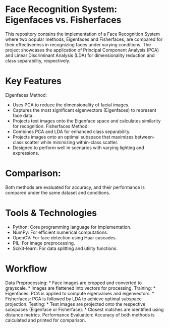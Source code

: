 # Face Recognition System: Eigenfaces vs. Fisherfaces
  This repository contains the implementation of a Face Recognition System where two popular methods, Eigenfaces and Fisherfaces, are compared for their effectiveness in recognizing faces under varying conditions.
  The project showcases the application of Principal Component Analysis (PCA) and Linear Discriminant Analysis (LDA) for dimensionality reduction and class separability, respectively.

# Key Features
  Eigenfaces Method:
   * Uses PCA to reduce the dimensionality of facial images.
   * Captures the most significant eigenvectors (Eigenfaces) to represent face data.
   * Projects test images onto the Eigenface space and calculates similarity for recognition.
  Fisherfaces Method:
  * Combines PCA and LDA for enhanced class separability.
  * Projects images onto an optimal subspace that maximizes between-class scatter while minimizing within-class scatter.
  * Designed to perform well in scenarios with varying lighting and expressions.

# Comparison:
  Both methods are evaluated for accuracy, and their performance is compared under the same dataset and conditions.

# Tools & Technologies
  * Python: Core programming language for implementation.
  * NumPy: For efficient numerical computations.
  * OpenCV: For face detection using Haar cascades.
  * PIL: For image preprocessing.
  * Scikit-learn: For data splitting and utility functions.

# Workflow
  Data Preprocessing: 
    * Face images are cropped and converted to grayscale.
    * Images are flattened into vectors for processing.
  Training:
    * Eigenfaces: PCA is applied to compute eigenvalues and eigenvectors.
    * Fisherfaces: PCA is followed by LDA to achieve optimal subspace projection.
  Testing:
    * Test images are projected onto the respective subspaces (Eigenface or Fisherface).
    * Closest matches are identified using distance metrics.
  Performance Evaluation:
    Accuracy of both methods is calculated and printed for comparison.
